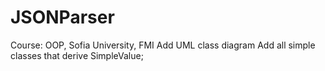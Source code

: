 # JSONParser
Course: OOP, Sofia University, FMI
Add UML class diagram 
Add all simple classes that derive SimpleValue;
